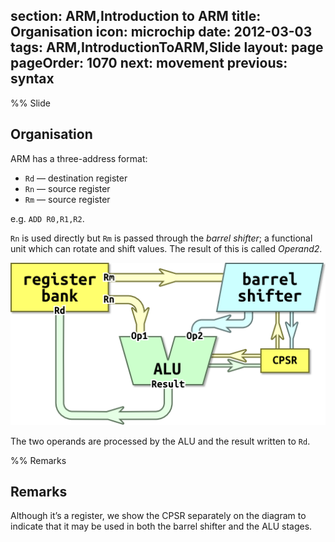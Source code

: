 section: ARM,Introduction to ARM
title: Organisation
icon: microchip
date: 2012-03-03
tags: ARM,IntroductionToARM,Slide
layout: page
pageOrder: 1070
next: movement
previous: syntax
----

%% Slide
  
## Organisation

ARM has a three-address format:

* `Rd` — destination register
* `Rn` — source register
* `Rm` — source register

e.g. `ADD R0,R1,R2`.

`Rn` is used directly but `Rm` is passed through the *barrel shifter*; a functional unit which can rotate and shift values. The result of this is called *Operand2*.

<img alt="Organisation diagram." src="img/dia/org.png" srcset="img/dia/org@2x.png 2x, img/dia/org@3x.png 3x">

The two operands are processed by the ALU and the result written to `Rd`.
  
%% Remarks
  
## Remarks

Although it’s a register, we show the CPSR separately on the diagram to indicate that it may be used in both the barrel shifter and the ALU stages.
